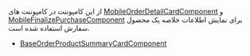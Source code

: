 <div class="dp-doc-container"">

<div class="dp-doc-tags">

<div class="mobile-version"></div>

</div>

<div class="dp-doc-body">

از این کامپوننت در کامپوننت های
 [MobileOrderDetailCardComponent](MobileOrderDetailCardComponent.html#readme)
و
 [MobileFinalizePurchaseComponent](MobileFinalizePurchaseComponent.html#readme)
برای نمایش اطلاعات خلاصه یک محصول سفارش استفاده شده است.

</div>

<div class="dp-doc-links">

<div class="parent"></div>

+ [BaseOrderProductSummaryCardComponent](BaseOrderProductSummaryCardComponent.html#readme)

</div>


</div> 



